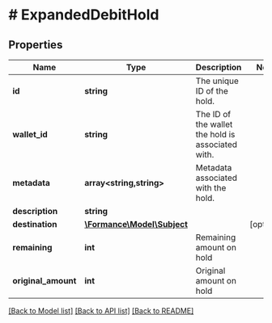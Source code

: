 # # ExpandedDebitHold

## Properties

Name | Type | Description | Notes
------------ | ------------- | ------------- | -------------
**id** | **string** | The unique ID of the hold. |
**wallet_id** | **string** | The ID of the wallet the hold is associated with. |
**metadata** | **array<string,string>** | Metadata associated with the hold. |
**description** | **string** |  |
**destination** | [**\Formance\Model\Subject**](Subject.md) |  | [optional]
**remaining** | **int** | Remaining amount on hold |
**original_amount** | **int** | Original amount on hold |

[[Back to Model list]](../../README.md#models) [[Back to API list]](../../README.md#endpoints) [[Back to README]](../../README.md)
